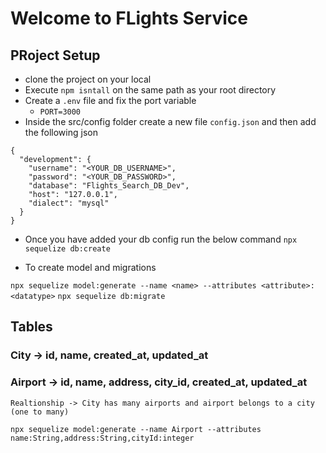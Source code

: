 # Welcome to FLights Service

## PRoject Setup
- clone the project on your local
- Execute `npm isntall` on the same path as your root directory
- Create a `.env` file and fix the port variable
    - `PORT=3000`
- Inside the src/config folder create a new file `config.json` and then add the following json 

```
{
  "development": {
    "username": "<YOUR_DB_USERNAME>",
    "password": "<YOUR_DB_PASSWORD>",
    "database": "Flights_Search_DB_Dev",
    "host": "127.0.0.1",
    "dialect": "mysql"
  }
}
```

- Once you have added your db config run the below command
`npx sequelize db:create`

- To create model and migrations

`npx sequelize model:generate --name <name> --attributes <attribute>:<datatype>`
`npx sequelize db:migrate`

## Tables

### City -> id, name, created_at, updated_at
### Airport -> id, name, address, city_id, created_at, updated_at
    Realtionship -> City has many airports and airport belongs to a city (one to many)

`npx sequelize model:generate --name Airport --attributes name:String,address:String,cityId:integer`